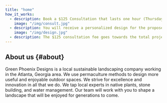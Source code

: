 ```yaml
---
title: "home"
how_it_works:
  - description: Book a $125 Consultation that lasts one hour (Thursday through Saturday)!
    image: "/img/consult.jpg"
  - description: You will receive a personalized design for the proposed projects within approximately one week.
    image: "/img/design.jpg"
  - description: The $125 consultation fee goes towards the total project cost if you schedule within 30 days.
---
```


## About us {#about}

Green Phoenix Designs is a local sustainable landscaping company working in the
Atlanta, Georgia area. We use permaculture methods to design more useful and
enjoyable outdoor spaces. We strive for excellence and innovation in all that we
do. We tap local experts in native plants, stone building, and water management.
Our team will work with you to shape a landscape that will be enjoyed for
generations to come.
